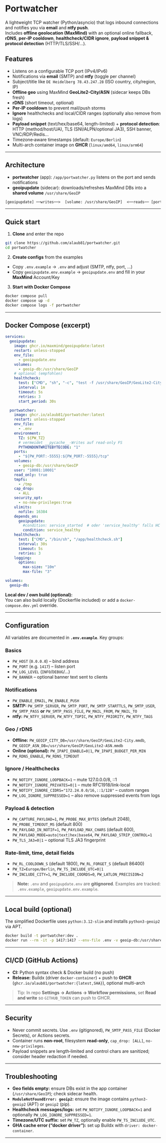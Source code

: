 # Portwatcher

A lightweight TCP watcher (Python/asyncio) that logs inbound connections and notifies you via **email** and **ntfy push**.  
Includes **offline geolocation (MaxMind)** with an optional online fallback, **rDNS**, **per‑IP cooldown**, **healthcheck/CIDR ignore**, **payload snippet & protocol detection** (HTTP/TLS/SSH/…).

## Features

- Listens on a configurable TCP port (IPv4/IPv6)
- Notifications via **email** (SMTP) and **ntfy** (toggle per channel)
- Subject/title like `DE Heidelberg 78.43.247.28` (ISO country, city/region, IP)
- **Offline geo** using MaxMind **GeoLite2-City/ASN** (sidecar keeps DBs fresh)
- **rDNS** (short timeout, optional)
- **Per-IP cooldown** to prevent mail/push storms
- **Ignore** healthchecks and local/CIDR ranges (optionally also remove from logs)
- **Payload snippet** (text/hex/base64, length-limited) + **protocol detection**: HTTP (method/host/UA), TLS (SNI/ALPN/optional JA3), SSH banner, VNC/RDP/Redis…
- Timezone‑aware timestamps (default: `Europe/Berlin`)
- Multi-arch container image on **GHCR** (`linux/amd64`, `linux/arm64`)

---

## Architecture

- **portwatcher** (app): `/app/portwatcher.py` listens on the port and sends notifications
- **geoipupdate** (sidecar): downloads/refreshes MaxMind DBs into a **shared volume** `/usr/share/GeoIP`

```txt
[geoipupdate] ──writes──>  [volume: /usr/share/GeoIP]  <──reads── [portwatcher]
```

---

## Quick start

1) **Clone** and enter the repo
```bash
git clone https://github.com/alaub81/portwatcher.git
cd portwatcher
```

2) **Create configs** from the examples
- Copy `.env.example` → `.env` and adjust (SMTP, ntfy, port, …)
- Copy `geoipupdate.env.example` → `geoipupdate.env` and fill in your **MaxMind** Account/Key

3) **Start with Docker Compose**
```bash
docker compose pull
docker compose up -d
docker compose logs -f portwatcher
```

---

## Docker Compose (excerpt)

```yaml
services:
  geoipupdate:
    image: ghcr.io/maxmind/geoipupdate:latest
    restart: unless-stopped
    env_file:
      - geoipupdate.env
    volumes:
      - geoip-db:/usr/share/GeoIP
    # optional (empfohlen)
    healthcheck:
      test: ["CMD", "sh", "-c", "test -f /usr/share/GeoIP/GeoLite2-City.mmdb -a -f /usr/share/GeoIP/GeoLite2-ASN.mmdb"]
      interval: 1m
      timeout: 5s
      retries: 3
      start_period: 30s

  portwatcher:
    image: ghcr.io/alaub81/portwatcher:latest
    restart: unless-stopped
    env_file:
      - .env
    environment:
      TZ: ${PW_TZ}
      # vermeidet __pycache__-Writes auf read-only FS
      PYTHONDONTWRITEBYTECODE: "1"
    ports:
      - "${PW_PORT:-5555}:${PW_PORT:-5555}/tcp"
    volumes:
      - geoip-db:/usr/share/GeoIP
    user: "10001:10001"
    read_only: true
    tmpfs:
      - /tmp
    cap_drop:
      - ALL
    security_opt:
      - no-new-privileges:true
    ulimits:
      nofile: 16384
    depends_on:
      geoipupdate:
        #condition: service_started  # oder 'service_healthy' falls HC gesetzt
        condition: service_healthy
    healthcheck:
      test: ["CMD", "/bin/sh", "/app/healthcheck.sh"]
      interval: 30s
      timeout: 5s
      retries: 3
    logging:
      options:
        max-size: "10m"
        max-file: "3"

volumes:
  geoip-db:
```

**Local dev / own build (optional):**  
You can also build locally (Dockerfile included) or add a `docker-compose.dev.yml` override.

---

## Configuration

All variables are documented in **`.env.example`**. Key groups:

### Basics

- `PW_HOST` (`0.0.0.0`) – bind address
- `PW_PORT` (e.g. `1417`) – listen port
- `PW_LOG_LEVEL` (`INFO`/`DEBUG`/…)
- `PW_BANNER` – optional banner text sent to clients

### Notifications

- `PW_ENABLE_EMAIL`, `PW_ENABLE_PUSH`
- **SMTP:** `PW_SMTP_SERVER`, `PW_SMTP_PORT`, `PW_SMTP_STARTTLS`, `PW_SMTP_USER`, `PW_SMTP_PASS` **or** `PW_SMTP_PASS_FILE`, `PW_MAIL_FROM`, `PW_MAIL_TO`
- **ntfy:** `PW_NTFY_SERVER`, `PW_NTFY_TOPIC`, `PW_NTFY_PRIORITY`, `PW_NTFY_TAGS`

### Geo / rDNS

- **Offline:** `PW_GEOIP_CITY_DB=/usr/share/GeoIP/GeoLite2-City.mmdb`, `PW_GEOIP_ASN_DB=/usr/share/GeoIP/GeoLite2-ASN.mmdb`
- **Online (optional):** `PW_IPAPI_ENABLE=0|1`, `PW_IPAPI_BUDGET_PER_MIN`
- `PW_RDNS_ENABLE`, `PW_RDNS_TIMEOUT`

### Ignore / Healthchecks

- `PW_NOTIFY_IGNORE_LOOPBACK=1` – mute 127.0.0.0/8, ::1
- `PW_NOTIFY_IGNORE_PRIVATES=0|1` – mute RFC1918/link-local
- `PW_NOTIFY_IGNORE_CIDRS="172.24.0.0/16,::1/128"` – custom ranges
- `PW_LOG_IGNORE_SUPPRESSED=1` – also remove suppressed events from logs

### Payload & detection

- `PW_CAPTURE_PAYLOAD=1`, `PW_PROBE_MAX_BYTES` (default 2048), `PW_PROBE_TIMEOUT_MS` (default 800)
- `PW_PAYLOAD_IN_NOTIF=1`, `PW_PAYLOAD_MAX_CHARS` (default 600), `PW_PAYLOAD_MODE=auto|text|hex|base64`, `PW_PAYLOAD_STRIP_CONTROL=1`
- `PW_TLS_JA3=0|1` – optional TLS JA3 fingerprint

### Rate-limit, time, detail fields

- `PW_RL_COOLDOWN_S` (default 1800), `PW_RL_FORGET_S` (default 86400)
- `PW_TZ=Europe/Berlin`, `PW_TS_INCLUDE_UTC=0|1`
- `PW_INCLUDE_CITY=1`, `PW_INCLUDE_COORDS=0`, `PW_LATLON_PRECISION=2`

> **Note:** `.env` and `geoipupdate.env` are **gitignored**. Examples are tracked: `.env.example`, `geoipupdate.env.example`.

---

## Local build (optional)

The simplified Dockerfile uses `python:3.12-slim` and installs `python3-geoip2` via APT.

```bash
docker build -t portwatcher:dev .
docker run --rm -it -p 1417:1417 --env-file .env -v geoip-db:/usr/share/GeoIP portwatcher:dev
```

---

## CI/CD (GitHub Actions)

- **CI:** Python syntax check & Docker build (no push)
- **Release:** Buildx (driver `docker-container`) + push to **GHCR** (`ghcr.io/alaub81/portwatcher:{latest,SHA}`), optional multi-arch

> Tip: In repo **Settings → Actions → Workflow permissions**, set **Read and write** so `GITHUB_TOKEN` can push to GHCR.

---

## Security

- Never commit secrets. Use `.env` (gitignored), `PW_SMTP_PASS_FILE` (Docker Secrets), or Actions secrets.
- Container runs **non-root**, filesystem **read-only**, `cap_drop: [ALL]`, `no-new-privileges`.
- Payload snippets are length‑limited and control chars are sanitized; consider header redaction if needed.

---

## Troubleshooting

- **Geo fields empty:** ensure DBs exist in the app container (`/usr/share/GeoIP`); check sidecar health.
- **`ModuleNotFoundError: geoip2`:** ensure the image contains `python3-geoip2` (APT) or `geoip2` (pip).
- **Healthcheck messages/logs:** set `PW_NOTIFY_IGNORE_LOOPBACK=1` and optionally `PW_LOG_IGNORE_SUPPRESSED=1`.
- **Timezone/UTC suffix:** set `PW_TZ`, optionally enable `PW_TS_INCLUDE_UTC`.
- **GHA cache error (“docker driver”):** set up Buildx with `driver: docker-container`.

---
